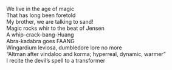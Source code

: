 We live in the age of magic \
That has long been foretold \
My brother, we are talking to sand! \
Magic rocks whir to the beat of Jensen \
A whip-crack-bang-Huang \
Abra-kadabra goes FAANG \
Wingardium leviosa, dumbledore lore no more \
“Altman after vindaloo and korma; hyperreal, dynamic, warmer” \
I recite the devil’s spell to a transformer
